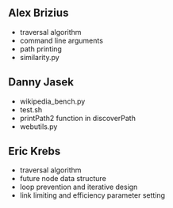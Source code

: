 Alex Brizius
------------
- traversal algorithm
- command line arguments
- path printing
- similarity.py 

Danny Jasek
-----------
- wikipedia_bench.py
- test.sh
- printPath2 function in discoverPath
- webutils.py

Eric Krebs
----------
- traversal algorithm
- future node data structure
- loop prevention and iterative design
- link limiting and efficiency parameter setting
